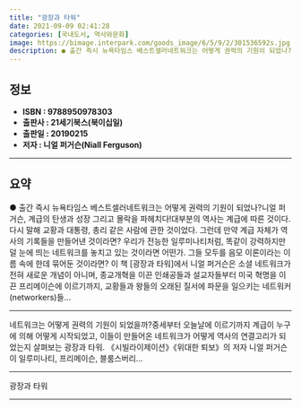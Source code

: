 ```yaml
---
title: "광장과 타워"
date: 2021-09-09 02:41:28
categories: [국내도서, 역사와문화]
image: https://bimage.interpark.com/goods_image/6/5/9/2/301536592s.jpg
description: ● 출간 즉시 뉴욕타임스 베스트셀러네트워크는 어떻게 권력의 기원이 되었나?니얼 퍼거슨, 계급의 탄생과 성장 그리고 몰락을 파헤치다!대부분의 역사는 계급에 따른 것이다. 다시 말해 교황과 대통령, 총리 같은 사람에 관한 것이었다. 그런데 만약 계급 자체가 역사의 기록들을 만들어낸 것이라
---
```


## **정보**

- **ISBN : 9788950978303**
- **출판사 : 21세기북스(북이십일)**
- **출판일 : 20190215**
- **저자 : 니얼 퍼거슨(Niall Ferguson)**

------



## **요약**

●  출간 즉시 뉴욕타임스 베스트셀러네트워크는 어떻게 권력의 기원이 되었나?니얼 퍼거슨, 계급의 탄생과 성장 그리고 몰락을 파헤치다!대부분의 역사는 계급에 따른 것이다. 다시 말해 교황과 대통령, 총리 같은 사람에 관한 것이었다. 그런데 만약 계급 자체가 역사의 기록들을 만들어낸 것이라면? 우리가 전능한 일루미나티처럼, 똑같이 강력하지만 덜 눈에 띄는 네트워크를 놓치고 있는 것이라면 어떤가. 그들 모두를 음모 이론이라는 이름 속에 한데 묶어둔 것이라면? 이 책 [광장과 타워]에서 니얼 퍼거슨은 소셜 네트워크가 전혀 새로운 개념이 아니며, 종교개혁을 이끈 인쇄공들과 설교자들부터 미국 혁명을 이끈 프리메이슨에 이르기까지, 교황들과 왕들의 오래된 질서에 파문을 일으키는 네트워커(networkers)들...

------

네트워크는 어떻게 권력의 기원이 되었을까?중세부터 오늘날에 이르기까지 계급이 누구에 의해 어떻게 시작되었고, 이들이 만들어온 네트워크가 어떻게 역사의 연결고리가 되었는지 살펴보는 광장과 타워. 《시빌라이제이션》《위대한 퇴보》의 저자 니얼 퍼거슨이 일루미나티, 프리메이슨, 블룸스버리... 

------


광장과 타워 

------


